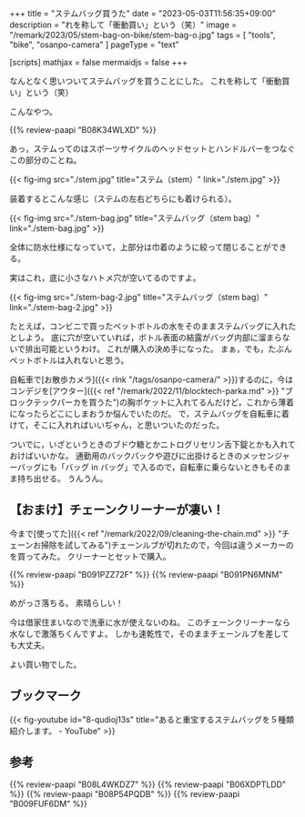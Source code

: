 +++
title = "ステムバッグ買うた"
date =  "2023-05-03T11:56:35+09:00"
description = "れを称して「衝動買い」という（笑）"
image = "/remark/2023/05/stem-bag-on-bike/stem-bag-o.jpg"
tags = [ "tools", "bike", "osanpo-camera" ]
pageType = "text"

[scripts]
  mathjax = false
  mermaidjs = false
+++

なんとなく思いついてステムバッグを買うことにした。
これを称して「衝動買い」という（笑）

こんなやつ。

{{% review-paapi "B08K34WLXD" %}} <!-- ステムバッグ（stem bag） -->

あっ，ステムってのはスポーツサイクルのヘッドセットとハンドルバーをつなぐこの部分のことね。

{{< fig-img src="./stem.jpg" title="ステム（stem）" link="./stem.jpg" >}}

装着するとこんな感じ（ステムの左右どちらにも着けられる）。

{{< fig-img src="./stem-bag.jpg" title="ステムバッグ（stem bag）" link="./stem-bag.jpg" >}}

全体に防水仕様になっていて，上部分は巾着のように絞って閉じることができる。

実はこれ，底に小さなハトメ穴が空いてるのですよ。

{{< fig-img src="./stem-bag-2.jpg" title="ステムバッグ（stem bag）" link="./stem-bag-2.jpg" >}}

たとえば，コンビニで買ったペットボトルの水をそのままステムバッグに入れたとしよう。
底に穴が空いていれば，ボトル表面の結露がバッグ内部に溜まらないで排出可能というわけ。
これが購入の決め手になった。
まぁ，でも，たぶんペットボトルは入れないと思う。

自転車で[お散歩カメラ]({{< rlnk "/tags/osanpo-camera/" >}})するのに，今はコンデジを[アウター]({{< ref "/remark/2022/11/blocktech-parka.md" >}} "ブロックテックパーカを買うた")の胸ポケットに入れてるんだけど，これから薄着になったらどこにしまおうか悩んでいたのだ。
で，ステムバッグを自転車に着けて，そこに入れればいいぢゃん，と思いついたのだった。

ついでに，いざというときのブドウ糖とかニトログリセリン舌下錠とかも入れておけばいいかな。
通勤用のバックパックや遊びに出掛けるときのメッセンジャーバッグにも「バッグ in バッグ」で入るので，自転車に乗らないときもそのまま持ち出せる。
うんうん。

## 【おまけ】チェーンクリーナーが凄い！

今まで[使ってた]({{< ref "/remark/2022/09/cleaning-the-chain.md" >}} "チェーンお掃除を試してみる")チェーンルブが切れたので，今回は違うメーカーのを買ってみた。
クリーナーとセットで購入。

{{% review-paapi "B091PZZ72F" %}} <!-- チェーンルブ -->
{{% review-paapi "B091PN6MNM" %}} <!-- チェーンクリーナー -->

めがっさ落ちる。
素晴らしい！

今は借家住まいなので洗車に水が使えないのね。
このチェーンクリーナーなら水なしで激落ちくんですよ。
しかも速乾性で，そのままチェーンルブを差しても大丈夫。

よい買い物でした。

## ブックマーク

{{< fig-youtube id="8-qudioj13s" title="あると重宝するステムバッグを５種類紹介します。 - YouTube" >}}

## 参考

{{% review-paapi "B08L4WKDZ7" %}} <!-- PowerShot ZOOM -->
{{% review-paapi "B06XDPTLDD" %}} <!-- ブドウ糖 -->
{{% review-paapi "B08P54PQDB" %}} <!-- メッセンジャーバッグ -->
{{% review-paapi "B009FUF6DM" %}} <!-- マイクロファイバー クリーニングクロス -->
